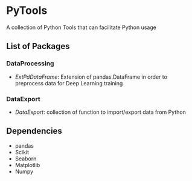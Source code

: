 # PyTools

A collection of Python Tools that can facilitate Python usage

## List of Packages 
### DataProcessing
  + *ExtPdDataFrame*: Extension of pandas.DataFrame in order to preprocess data for Deep Learning training
### DataExport
  + *DataExport*: collection of function to import/export data from Python

## Dependencies
  + pandas
  + Scikit
  + Seaborn
  + Matplotlib
  + Numpy
  
